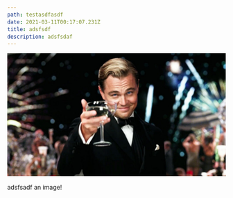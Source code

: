 ```yaml
---
path: testasdfasdf
date: 2021-03-11T00:17:07.231Z
title: adsfsdf
description: adsfsdaf
---
```

![adsf](../assets/great.jpg "iamges")

adsfsadf an image!